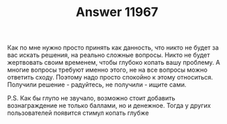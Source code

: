 ﻿---
title: "Answer 11967"
se.owner.user_id: 458545
se.owner.display_name: "CameL"
se.owner.link: "https://ru.meta.stackoverflow.com/users/458545/camel"
se.answer_id: 11967
se.question_id: 11956
se.post_type: answer
se.is_accepted: False
---
<p>Как по мне нужно просто принять как данность, что никто не будет за вас искать решения, на реально сложные вопросы. Никто не будет жертвовать своим временем, чтобы глубоко копать вашу проблему. А многие вопросы требуют именно этого, не на все вопросы можно ответить сходу. Поэтому надо просто спокойно к этому относиться. Получили решение - радуйтесь, не получили - ищите сами.</p>
<p>P.S. Как бы глупо не звучало, возможно стоит добавить вознаграждение не только баллами, но и денежное. Тогда у других пользователей появится стимул копать глубже</p>
